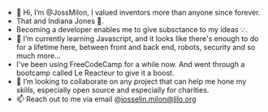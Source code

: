 - 👋 Hi, I’m @JossMilon, I valued inventors more than anyone since forever. 
- That and Indiana Jones 🤠. 
- Becoming a developer enables me to give subsctance to my ideas 💡. 
- 🌱 I’m currently learning Javascript, and it looks like there's enough to do for a lifetime here, between front and back end, robots, security and so much more... 
- I've been using FreeCodeCamp for a while now. And went through a bootcamp called Le Reacteur to give it a boost.
- 💞️ I’m looking to collaborate on any project that can help me hone my skills, especially open source and especially for charities.
- 📫 Reach out to me via email @josselin.milon@lilo.org
